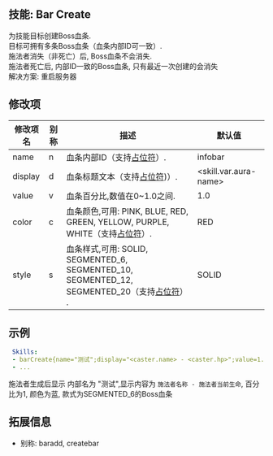 技能: Bar Create
--------------------------

为技能目标创建Boss血条.  
目标可拥有多条Boss血条（血条内部ID可一致）.  
施法者消失（非死亡）后, Boss血条不会消失.  
施法者死亡后, 内部ID一致的Boss血条, 只有最近一次创建的会消失  
解决方案: 重启服务器

修改项
----------

| 修改项名 | 别称    | 描述                                                                                                    | 默认值 |
|-----------|------------|----------------------------------------------------------------------------------------------------------------|---------------|
| name      | n       | 血条内部ID（支持[占位符](/技能/占位符)）.                                                                                            | infobar                     |
| display   | d       | 血条标题文本（支持[占位符](/技能/占位符))）.                                                                                      | &lt;skill.var.aura-name&gt; |
| value     | v       | 血条百分比,数值在0~1.0之间.                                                             | 1.0                         |
| color     | c       | 血条颜色,可用: PINK, BLUE, RED, GREEN, YELLOW, PURPLE, WHITE（支持[占位符](/技能/占位符)）.                     | RED                         |
| style     | s       | 血条样式,可用: SOLID, SEGMENTED_6, SEGMENTED_10, SEGMENTED_12, SEGMENTED_20（支持[占位符](/技能/占位符)） . | SOLID                       |

示例
--------

```yaml
 Skills:
 - barCreate{name="测试";display="<caster.name> - <caster.hp>";value=1.0;color=BLUE;style=SEGMENTED_6} @self ~onSpawn
 - ...
```
施法者生成后显示 内部名为 "测试",显示内容为 `施法者名称 - 施法者当前生命`, 百分比为1, 颜色为蓝, 款式为SEGMENTED_6的Boss血条 

拓展信息
-------

- 别称: baradd, createbar